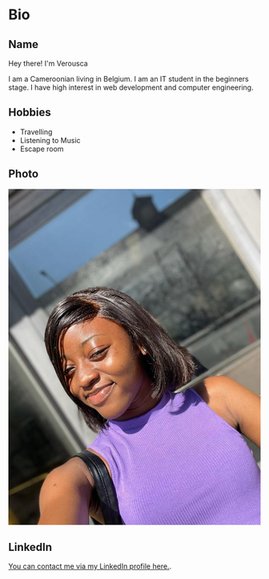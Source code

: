 # Bio

## Name

Hey there! I'm Verousca

I am a Cameroonian living in Belgium. I am an IT student in the beginners stage.
I have high interest in web development and computer engineering.

## Hobbies

- Travelling
- Listening to Music
- Escape room

## Photo

![This is a alt text.](images/Verousca_Img.jpeg 'This is a sample image.')

## LinkedIn

[You can contact me via my LinkedIn profile here.](https://www.linkedin.com/in/verusca-ekema-b75907235/).
